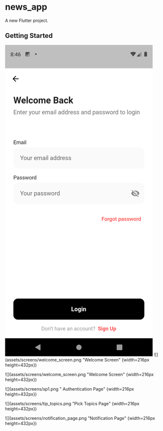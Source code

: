 # news_app

A new Flutter project.

## Getting Started

<img src="assets/screens/welcome_screen.png">
![](assets/screens/welcome_screen.png "Welcome Screen" {width=216px height=432px})

![](assets/screens/welcome_screen.png "Welcome Screen" {width=216px height=432px})

![](assets/screens/sp1.png " Authentication Page" {width=216px height=432px})

![](assets/screens/tip_topics.png "Pick Topics Page" {width=216px height=432px})

![](assets/screens/notification_page.png "Notification Page" {width=216px height=432px})
